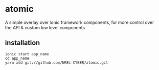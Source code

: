 # atomic
A simple overlay over Ionic framework components, for more control over the API &amp; custom low level components
## installation
    ionic start app_name
    cd app_name
    yarn add git://github.com/NREL-CYBER/atomic.git
